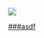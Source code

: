 <a href="https://www.instagram.com/hyo__831/" target="_blank"><img src="https://img.shields.io/badge/instagram-E4405F?style=flat-square&logo=instagram&logoColor=white"/>

###asdf

